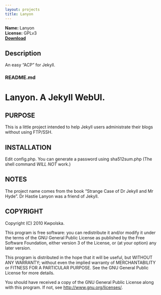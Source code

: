 ```yaml
---
layout: projects
title: Lanyon
---
```

**Name:** Lanyon  
**License:** GPLv3  
**[Download](https://github.com/Kwpolska/lanyon/tarball/master)**

## Description
An easy &#8220;ACP&#8221; for Jekyll.

### README.md

Lanyon. A Jekyll WebUI.
==============

PURPOSE
-------
This is a little project intended to help Jekyll users administrate their blogs without using FTP/SSH.

INSTALLATION
------------
Edit config.php. You can generate a password using sha512sum.php (The shell command *WILL NOT* work.)

NOTES
-----
The project name comes from the book “Strange Case of Dr Jekyll and Mr Hyde”. Dr Hastie Lanyon was a friend of Jekyll.

COPYRIGHT
---------
Copyright (C) 2010 Kwpolska.

This program is free software: you can redistribute it and/or modify
it under the terms of the GNU General Public License as published by
the Free Software Foundation, either version 3 of the License, or
(at your option) any later version.

This program is distributed in the hope that it will be useful,
but WITHOUT ANY WARRANTY; without even the implied warranty of
MERCHANTABILITY or FITNESS FOR A PARTICULAR PURPOSE.  See the
GNU General Public License for more details.

You should have received a copy of the GNU General Public License
along with this program.  If not, see <http://www.gnu.org/licenses/>.
